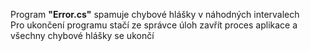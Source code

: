 Program **"Error.cs"** spamuje chybové hlášky v náhodných intervalech<br>
Pro ukončení programu stačí ze správce úloh zavřít proces aplikace a všechny chybové hlášky se ukončí
